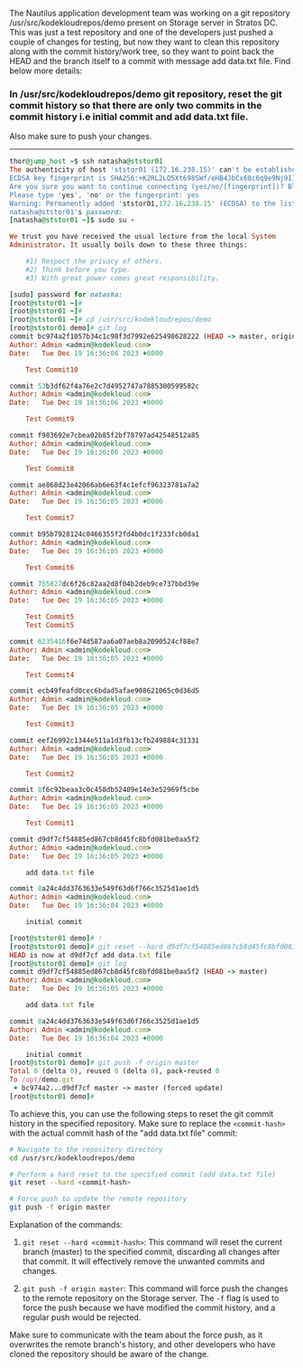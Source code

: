 The Nautilus application development team was working on a git repository /usr/src/kodekloudrepos/demo present on Storage server in Stratos DC. This was just a test repository and one of the developers just pushed a couple of changes for testing, but now they want to clean this repository along with the commit history/work tree, so they want to point back the HEAD and the branch itself to a commit with message add data.txt file. Find below more details:



### In /usr/src/kodekloudrepos/demo git repository, reset the git commit history so that there are only two commits in the commit history i.e initial commit and add data.txt file.


Also make sure to push your changes.

-------

```ruby
thor@jump_host ~$ ssh natasha@ststor01
The authenticity of host 'ststor01 (172.16.238.15)' can't be established.
ECDSA key fingerprint is SHA256:+K2RL2LQ5Xt698SWf/eHB4JbCx68c6q9e9Nj9I1PPzA.
Are you sure you want to continue connecting (yes/no/[fingerprint])? Bl@kW
Please type 'yes', 'no' or the fingerprint: yes
Warning: Permanently added 'ststor01,172.16.238.15' (ECDSA) to the list of known hosts.
natasha@ststor01's password: 
[natasha@ststor01 ~]$ sudo su -

We trust you have received the usual lecture from the local System
Administrator. It usually boils down to these three things:

    #1) Respect the privacy of others.
    #2) Think before you type.
    #3) With great power comes great responsibility.

[sudo] password for natasha: 
[root@ststor01 ~]# 
[root@ststor01 ~]# 
[root@ststor01 ~]# cd /usr/src/kodekloudrepos/demo
[root@ststor01 demo]# git log
commit bc974a2f1057b34c1c98f3d7992e625498628222 (HEAD -> master, origin/master)
Author: Admin <admin@kodekloud.com>
Date:   Tue Dec 19 16:36:06 2023 +0000

    Test Commit10

commit 53b3df62f4a76e2c7d4952747a7885300599582c
Author: Admin <admin@kodekloud.com>
Date:   Tue Dec 19 16:36:06 2023 +0000

    Test Commit9

commit f983692e7cbea02b85f2bf78797ad42548512a85
Author: Admin <admin@kodekloud.com>
Date:   Tue Dec 19 16:36:06 2023 +0000

    Test Commit8

commit ae868d23e42066ab6e63f4c1efcf96323781a7a2
Author: Admin <admin@kodekloud.com>
Date:   Tue Dec 19 16:36:05 2023 +0000

    Test Commit7

commit b95b7928124c0466355f2fd4b0dc1f233fcb0da1
Author: Admin <admin@kodekloud.com>
Date:   Tue Dec 19 16:36:05 2023 +0000

    Test Commit6

commit 755827dc6f26c82aa2d8f04b2deb9ce737bbd39e
Author: Admin <admin@kodekloud.com>
Date:   Tue Dec 19 16:36:05 2023 +0000

    Test Commit5
    Test Commit5

commit 6235416f6e74d587aa6a07aeb8a2090524cf88e7
Author: Admin <admin@kodekloud.com>
Date:   Tue Dec 19 16:36:05 2023 +0000

    Test Commit4

commit ecb49feafd0cec6bdad5afae908621065c0d36d5
Author: Admin <admin@kodekloud.com>
Date:   Tue Dec 19 16:36:05 2023 +0000

    Test Commit3

commit eef26992c1344e511a1d3fb13cfb249884c31331
Author: Admin <admin@kodekloud.com>
Date:   Tue Dec 19 16:36:05 2023 +0000

    Test Commit2

commit 8f6c92beaa3c0c458db52409e14e3e52969f5cbe
Author: Admin <admin@kodekloud.com>
Date:   Tue Dec 19 16:36:05 2023 +0000

    Test Commit1

commit d9df7cf54885ed867cb8d45fc8bfd081be0aa5f2
Author: Admin <admin@kodekloud.com>
Date:   Tue Dec 19 16:36:05 2023 +0000

    add data.txt file

commit 8a24c4dd3763633e549f63d6f766c3525d1ae1d5
Author: Admin <admin@kodekloud.com>
Date:   Tue Dec 19 16:36:04 2023 +0000

    initial commit

[root@ststor01 demo]# !
[root@ststor01 demo]# git reset --hard d9df7cf54885ed867cb8d45fc8bfd081be0aa5f2
HEAD is now at d9df7cf add data.txt file
[root@ststor01 demo]# git log
commit d9df7cf54885ed867cb8d45fc8bfd081be0aa5f2 (HEAD -> master)
Author: Admin <admin@kodekloud.com>
Date:   Tue Dec 19 16:36:05 2023 +0000

    add data.txt file

commit 8a24c4dd3763633e549f63d6f766c3525d1ae1d5
Author: Admin <admin@kodekloud.com>
Date:   Tue Dec 19 16:36:04 2023 +0000

    initial commit
[root@ststor01 demo]# git push -f origin master
Total 0 (delta 0), reused 0 (delta 0), pack-reused 0
To /opt/demo.git
 + bc974a2...d9df7cf master -> master (forced update)
[root@ststor01 demo]# 
```
To achieve this, you can use the following steps to reset the git commit history in the specified repository. Make sure to replace the `<commit-hash>` with the actual commit hash of the "add data.txt file" commit:

```bash
# Navigate to the repository directory
cd /usr/src/kodekloudrepos/demo

# Perform a hard reset to the specified commit (add data.txt file)
git reset --hard <commit-hash>

# Force push to update the remote repository
git push -f origin master
```

Explanation of the commands:

1. `git reset --hard <commit-hash>`: This command will reset the current branch (master) to the specified commit, discarding all changes after that commit. It will effectively remove the unwanted commits and changes.

2. `git push -f origin master`: This command will force push the changes to the remote repository on the Storage server. The `-f` flag is used to force the push because we have modified the commit history, and a regular push would be rejected.

Make sure to communicate with the team about the force push, as it overwrites the remote branch's history, and other developers who have cloned the repository should be aware of the change.

